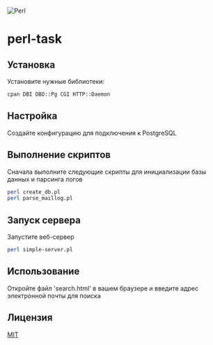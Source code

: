 ![Perl](https://img.shields.io/badge/Perl-39457E?style=flat&logo=perl&logoColor=white)

# perl-task

## Установка

Установите нужные библиотеки:
```bash
cpan DBI DBD::Pg CGI HTTP::Daemon
```

## Настройка

Создайте конфигурацию для подключения к PostgreSQL

## Выполнение скриптов

Сначала выполните следующие скрипты для инициализации базы данных и парсинга логов
```bash
perl create_db.pl
perl parse_maillog.pl
```

## Запуск сервера

Запустите веб-сервер
```bash
perl simple-server.pl
```

## Использование

Откройте файл 'search.html' в вашем браузере и введите адрес электронной почты для поиска

## Лицензия

[MIT](https://choosealicense.com/licenses/mit/)
